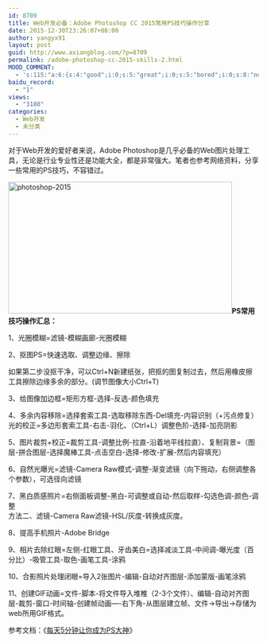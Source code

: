 ```yaml
---
id: 8709
title: Web开发必备：Adobe Photoshop CC 2015常用PS技巧操作分享
date: 2015-12-30T23:26:07+08:00
author: yangyx91
layout: post
guid: http://www.axiangblog.com/?p=8709
permalink: /adobe-photoshop-cc-2015-skills-2.html
MOOD_COMMENT:
  - 's:115:"a:6:{s:4:"good";i:0;s:5:"great";i:0;s:5:"bored";i:0;s:8:"nonsense";i:0;s:13:"notunderstand";i:0;s:7:"passing";i:0;}";'
baidu_record:
  - "1"
views:
  - "3180"
categories:
  - Web开发
  - 未分类
---
```

对于Web开发的爱好者来说，Adobe Photoshop是几乎必备的Web图片处理工具，无论是行业专业性还是功能大全，都是非常强大。笔者也参考网络资料，分享一些常用的PS技巧，不容错过。

<a href="http://www.axiangblog.com/wp-content/uploads/2015/08/photoshop-2015.jpg" target="_blank"  rel="nofollow" ><img loading="lazy" class="aligncenter size-full wp-image-7663" src="http://www.axiangblog.com/wp-content/uploads/2015/08/photoshop-2015.jpg" alt="photoshop-2015" width="450" height="265" /></a>**PS常用技巧操作汇总：**

1、光圈模糊=滤镜-模糊画廊-光圈模糊

2、抠图PS=快速选取、调整边缘、擦除

如果第二步没抠干净，可以Ctrl+N新建纸张，把抠的图复制过去，然后用橡皮擦工具擦除边缘多余的部分。(调节图像大小Ctrl+T)

3、给图像加边框=矩形方框-选择-反选-颜色填充

4、多余内容移除=选择套索工具-选取移除东西-Del填充-内容识别（+污点修复）  
光的校正=多边形套索工具-右击-羽化、（Ctrl+L）调整色阶-选择-加亮阴影

5、图片裁剪+校正=裁剪工具-调整比例-拉直-沿着地平线拉直）、复制背景=（图层-拼合图层-选择魔棒工具-点击空白-选择-修改-扩展-然后内容填充）

6、自然光曝光=滤镜-Camera Raw模式-调整-渐变滤镜（向下拖动，右侧调整各个参数），可选径向滤镜

7、黑白质感照片=右侧面板调整-黑白-可调整或自动-然后取样-勾选色调-颜色-调整  
方法二、滤镜-Camera Raw滤镜-HSL/灰度-转换成灰度。

8、提高手机照片-Adobe Bridge

9、相片去除红眼=左侧-红眼工具、牙齿美白=选择减淡工具-中间调-曝光度（百分比）-吸管工具-取色-画笔工具-涂鸦

10、合影照片处理闭眼=导入2张图片-编辑-自动对齐图层-添加蒙版-画笔涂鸦

11、创建GIF动画=文件-脚本-将文件导入堆椎（2-3个文件）、编辑-自动对齐图层-裁剪-窗口-时间轴-创建帧动画&#8212;-右下角-从图层建立帧、文件→导出→存储为web所用GIF格式。

参考文档：《<a href="http://www.it168.com/hotwords/368241_1.shtml" target="_blank" rel="nofollow" >每天5分钟让你成为PS大神</a>》